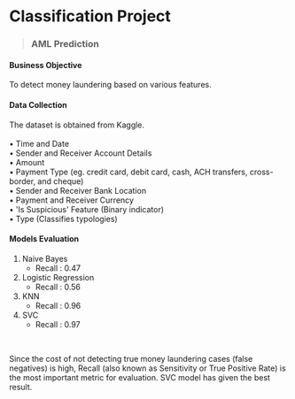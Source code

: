 # Classification Project
>### AML Prediction <br />

#### Business Objective
To detect money laundering based on various features.

#### Data Collection
The dataset is obtained from Kaggle. <br /> 
<br />
• Time and Date <br />
• Sender and Receiver Account Details <br />
• Amount <br />
• Payment Type (eg. credit card, debit card, cash, ACH transfers, cross-border, and cheque) <br />
• Sender and Receiver Bank Location <br />
• Payment and Receiver Currency <br />
• 'Is Suspicious' Feature (Binary indicator) <br />
• Type (Classifies typologies) <br />

#### Models Evaluation
1. Naive Bayes <br />
   - Recall : 0.47 <br />
2. Logistic Regression <br />
   - Recall : 0.56 <br />
3. KNN <br />
   - Recall : 0.96 <br />
4. SVC <br />
   - Recall : 0.97 <br />
 <br />

Since the cost of not detecting true money laundering cases (false negatives) is high, Recall (also known as Sensitivity or True Positive Rate) is the most important metric for evaluation. SVC model has given the best result.
